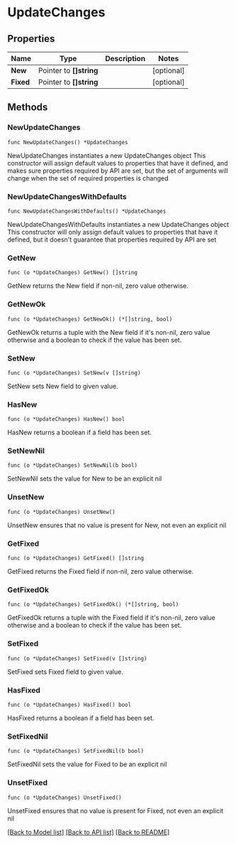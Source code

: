 # UpdateChanges

## Properties

Name | Type | Description | Notes
------------ | ------------- | ------------- | -------------
**New** | Pointer to **[]string** |  | [optional] 
**Fixed** | Pointer to **[]string** |  | [optional] 

## Methods

### NewUpdateChanges

`func NewUpdateChanges() *UpdateChanges`

NewUpdateChanges instantiates a new UpdateChanges object
This constructor will assign default values to properties that have it defined,
and makes sure properties required by API are set, but the set of arguments
will change when the set of required properties is changed

### NewUpdateChangesWithDefaults

`func NewUpdateChangesWithDefaults() *UpdateChanges`

NewUpdateChangesWithDefaults instantiates a new UpdateChanges object
This constructor will only assign default values to properties that have it defined,
but it doesn't guarantee that properties required by API are set

### GetNew

`func (o *UpdateChanges) GetNew() []string`

GetNew returns the New field if non-nil, zero value otherwise.

### GetNewOk

`func (o *UpdateChanges) GetNewOk() (*[]string, bool)`

GetNewOk returns a tuple with the New field if it's non-nil, zero value otherwise
and a boolean to check if the value has been set.

### SetNew

`func (o *UpdateChanges) SetNew(v []string)`

SetNew sets New field to given value.

### HasNew

`func (o *UpdateChanges) HasNew() bool`

HasNew returns a boolean if a field has been set.

### SetNewNil

`func (o *UpdateChanges) SetNewNil(b bool)`

 SetNewNil sets the value for New to be an explicit nil

### UnsetNew
`func (o *UpdateChanges) UnsetNew()`

UnsetNew ensures that no value is present for New, not even an explicit nil
### GetFixed

`func (o *UpdateChanges) GetFixed() []string`

GetFixed returns the Fixed field if non-nil, zero value otherwise.

### GetFixedOk

`func (o *UpdateChanges) GetFixedOk() (*[]string, bool)`

GetFixedOk returns a tuple with the Fixed field if it's non-nil, zero value otherwise
and a boolean to check if the value has been set.

### SetFixed

`func (o *UpdateChanges) SetFixed(v []string)`

SetFixed sets Fixed field to given value.

### HasFixed

`func (o *UpdateChanges) HasFixed() bool`

HasFixed returns a boolean if a field has been set.

### SetFixedNil

`func (o *UpdateChanges) SetFixedNil(b bool)`

 SetFixedNil sets the value for Fixed to be an explicit nil

### UnsetFixed
`func (o *UpdateChanges) UnsetFixed()`

UnsetFixed ensures that no value is present for Fixed, not even an explicit nil

[[Back to Model list]](../README.md#documentation-for-models) [[Back to API list]](../README.md#documentation-for-api-endpoints) [[Back to README]](../README.md)


